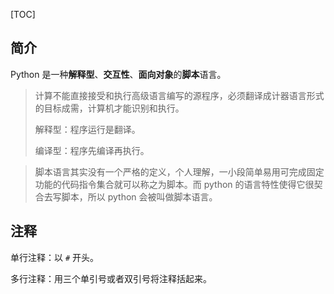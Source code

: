 [TOC]

## 简介

Python 是一种**解释型**、**交互性**、**面向对象**的**脚本**语言。

> 计算不能直接接受和执行高级语言编写的源程序，必须翻译成计器语言形式的目标成需，计算机才能识别和执行。
>
> 解释型：程序运行是翻译。
>
> 编译型：程序先编译再执行。

> 脚本语言其实没有一个严格的定义，个人理解，一小段简单易用可完成固定功能的代码指令集合就可以称之为脚本。而 python 的语言特性使得它很契合去写脚本，所以 python 会被叫做脚本语言。

## 注释

单行注释：以 `#` 开头。

多行注释：用三个单引号或者双引号将注释括起来。